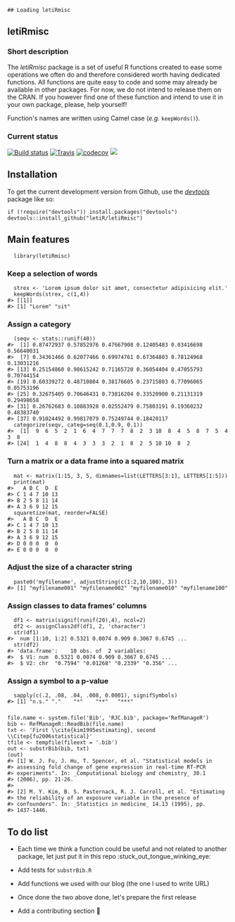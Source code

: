     ## Loading letiRmisc

letiRmisc
---------

### Short description

The *letiRmisc* package is a set of useful R functions created to ease
some operations we often do and therefore considered worth having
dedicated functions. All functions are quite easy to code and some may
already be available in other packages. For now, we do not intend to
release them on the CRAN. If you however find one of these function and
intend to use it in your own package, please, help yourself!

Function's names are written using Camel case (*e.g.* `keepWords()`).

### Current status

[![Build
status](https://ci.appveyor.com/api/projects/status/h2t19erayyod64lj?svg=true)](https://ci.appveyor.com/project/KevCaz/letirmisc-e7i3j)
[![Travis](https://travis-ci.org/inSileco/letiRmisc.svg?branch=master)](https://travis-ci.org/inSileco/letiRmisc)
[![codecov](https://codecov.io/gh/inSileco/letiRmisc/branch/master/graph/badge.svg)](https://codecov.io/gh/inSileco/letiRmisc)
![](https://img.shields.io/badge/licence-GPLv3-8f10cb.svg)

Installation
------------

To get the current development version from Github, use the
[*devtools*](http://cran.r-project.org/web/packages/devtools/index.html)
package like so:

    if (!require("devtools")) install.packages("devtools")
    devtools::install_github("letiR/letiRmisc")

Main features
-------------

      library(letiRmisc)

### Keep a selection of words

      strex <- 'Lorem ipsum dolor sit amet, consectetur adipisicing elit.'
      keepWords(strex, c(1,4))
    #> [[1]]
    #> [1] "Lorem" "sit"

### Assign a category

      (seqv <- stats::runif(40))
    #>  [1] 0.87472937 0.57852976 0.47667908 0.12405483 0.03416698 0.56640031
    #>  [7] 0.34361466 0.62077466 0.69974761 0.67364803 0.78124968 0.13031216
    #> [13] 0.25154860 0.98615242 0.71165720 0.36054404 0.47055793 0.70744154
    #> [19] 0.60339272 0.48710804 0.38176605 0.23715803 0.77096065 0.05753196
    #> [25] 0.32675405 0.70646431 0.73816204 0.33520900 0.21131319 0.29498658
    #> [31] 0.26762683 0.10883928 0.02552479 0.75803191 0.19360232 0.48383740
    #> [37] 0.91024492 0.99817079 0.75249744 0.18420117
      categorize(seqv, categ=seq(0.1,0.9, 0.1))
    #>  [1]  9  6  5  2  1  6  4  7  7  7  8  2  3 10  8  4  5  8  7  5  4  3  8
    #> [24]  1  4  8  8  4  3  3  3  2  1  8  2  5 10 10  8  2

### Turn a matrix or a data frame into a squared matrix

      mat <- matrix(1:15, 3, 5, dimnames=list(LETTERS[3:1], LETTERS[1:5]))
      print(mat)
    #>   A B C  D  E
    #> C 1 4 7 10 13
    #> B 2 5 8 11 14
    #> A 3 6 9 12 15
      squaretize(mat, reorder=FALSE)
    #>   A B C  D  E
    #> C 1 4 7 10 13
    #> B 2 5 8 11 14
    #> A 3 6 9 12 15
    #> D 0 0 0  0  0
    #> E 0 0 0  0  0

### Adjust the size of a character string

      paste0('myfilename', adjustString(c(1:2,10,100), 3))
    #> [1] "myfilename001" "myfilename002" "myfilename010" "myfilename100"

### Assign classes to data frames' columns

      df1 <- matrix(signif(runif(20),4), ncol=2)
      df2 <- assignClass2df(df1, 2, 'character')
      str(df1)
    #>  num [1:10, 1:2] 0.5321 0.0074 0.909 0.3067 0.6745 ...
      str(df2)
    #> 'data.frame':    10 obs. of  2 variables:
    #>  $ V1: num  0.5321 0.0074 0.909 0.3067 0.6745 ...
    #>  $ V2: chr  "0.7594" "0.01268" "0.2339" "0.356" ...

### Assign a symbol to a p-value

      sapply(c(.2, .08, .04, .008, 0.0001), signifSymbols)
    #> [1] "n.s." "."    "*"    "**"   "***"

### 

    file.name <- system.file('Bib', 'RJC.bib', package='RefManageR')
    bib <- RefManageR::ReadBib(file.name)
    txt <- 'First \\cite{kim1995estimating}, second \\Citep{fu2006statistical}'
    tfile <- tempfile(fileext = '.bib')
    out <- substrBib(bib, txt)
    (out)
    #> [1] W. J. Fu, J. Hu, T. Spencer, et al. "Statistical models in
    #> assessing fold change of gene expression in real-time RT-PCR
    #> experiments". In: _Computational biology and chemistry_ 30.1
    #> (2006), pp. 21-26.
    #> 
    #> [2] M. Y. Kim, B. S. Pasternack, R. J. Carroll, et al. "Estimating
    #> the reliability of an exposure variable in the presence of
    #> confounders". In: _Statistics in medicine_ 14.13 (1995), pp.
    #> 1437-1446.

To do list
----------

-   [](#section) Each time we think a function could be useful and not
    related to another package, let just put it in this repo
    :stuck\_out\_tongue\_winking\_eye:

-   [](#section) Add tests for `substrBib.R`

-   [](#section) Add functions we used with our blog (the one I used to
    write URL)

-   [](#section) Once done the two above done, let's prepare the first
    release

-   [](#section) Add a contributing section :wrench:
